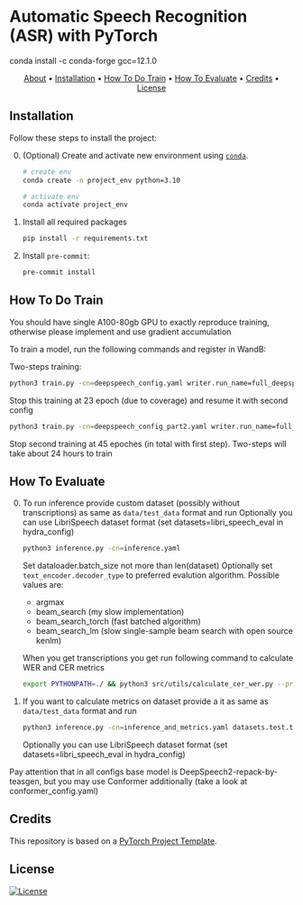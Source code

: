 # Automatic Speech Recognition (ASR) with PyTorch
conda install -c conda-forge gcc=12.1.0

<p align="center">
  <a href="#about">About</a> •
  <a href="#installation">Installation</a> •
  <a href="#how-to-do-train">How To Do Train</a> •
  <a href="#how-to-evaluate">How To Evaluate</a> •
  <a href="#credits">Credits</a> •
  <a href="#license">License</a>
</p>

## Installation

Follow these steps to install the project:

0. (Optional) Create and activate new environment using [`conda`](https://conda.io/projects/conda/en/latest/user-guide/getting-started.html).

   ```bash
   # create env
   conda create -n project_env python=3.10

   # activate env
   conda activate project_env
   ```

1. Install all required packages

   ```bash
   pip install -r requirements.txt
   ```

2. Install `pre-commit`:
   ```bash
   pre-commit install
   ```

## How To Do Train
You should have single A100-80gb GPU to exactly reproduce training, otherwise please implement and use gradient accumulation

To train a model, run the following commands and register in WandB:

Two-steps training:
```bash
python3 train.py -cn=deepspeech_config.yaml writer.run_name=full_deepspeech_beam_search_torch_zero_to_hero 
```
Stop this training at 23 epoch (due to coverage) and resume it with second config
```bash
python3 train.py -cn=deepspeech_config_part2.yaml writer.run_name=full_deepspeech_beam_search_torch_zero_to_hero_part_2_more_augs_wo_limits trainer.resume_from=<ABSOLUTE_PATH_TO_DIRECTORY>/saved/full_deepspeech_beam_search_torch_zero_to_hero/model_best.pth
```
Stop second training at 45 epoches (in total with first step). Two-steps will take about 24 hours to train

## How To Evaluate
0. To run inference provide custom dataset (possibly without transcriptions) as same as `data/test_data` format and run
   Optionally you can use LibriSpeech dataset format (set datasets=libri_speech_eval in hydra_config)

   ```bash
   python3 inference.py -cn=inference.yaml
   ```
   Set dataloader.batch_size not more than len(dataset)
   Optionally set `text_encoder.decoder_type` to preferred evalution algorithm. Possible values are:
   - argmax
   - beam_search (my slow implementation)
   - beam_search_torch (fast batched algorithm)
   - beam_search_lm (slow single-sample beam search with open source kenlm)

   When you get transcriptions you get run following command to calculate WER and CER metrics
   ```bash
   export PYTHONPATH=./ && python3 src/utils/calculate_cer_wer.py --predicts-dir <ABSOLUTE_PATH_TO_DIRECTORY>/data/saved/evals/test --gt-dir <ABSOLUTE_PATH_TO_DIRECTORY>/data/test_data/transcriptions
   ```

1. If you want to calculate metrics on dataset provide a it as same as `data/test_data` format and run
   
   ```bash
   python3 inference.py -cn=inference_and_metrics.yaml datasets.test.transcription_dir=data/test_data/transcriptions
   ```

   Optionally you can use LibriSpeech dataset format (set datasets=libri_speech_eval in hydra_config)

Pay attention that in all configs base model is DeepSpeech2-repack-by-teasgen, but you may use Conformer additionally (take a look at conformer_config.yaml)

## Credits

This repository is based on a [PyTorch Project Template](https://github.com/Blinorot/pytorch_project_template).

## License

[![License](https://img.shields.io/badge/license-MIT-blue.svg)](/LICENSE)
